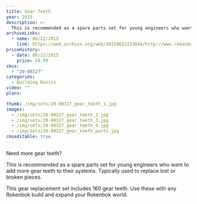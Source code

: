 ```yaml
---
title: Gear Teeth
year: 2015
description: >-
  This is recommended as a spare parts set for young engineers who want to add more gear teeth to their systems. Typically used to replace lost or broken pieces.
archiveLinks:
  - name: 06/22/2015
    link: https://web.archive.org/web/20150622233844/http://www.rokenbok.com/shop/construction/gear-teeth-explore-mechanical-devices
priceHistory:
  - date: 06/22/2015
    price: 24.99
skus:
  - "20-00327"
categories: 
  - Building Basics
video: ""
plans:

thumb: /img/sets/20-00327_gear_teeth_1.jpg
images:
  - /img/sets/20-00327_gear_teeth_2.jpg
  - /img/sets/20-00327_gear_teeth_3.jpg
  - /img/sets/20-00327_gear_teeth_4.jpg
  - /img/sets/20-00327_gear_teeth_parts.jpg
cmseditable: true
---
```

Need more gear teeth?

This is recommended as a spare parts set for young engineers who want to add more gear teeth to their systems. Typically used to replace lost or broken pieces.

This gear replacement set includes 160 gear teeth. Use these with any Rokenbok build and expand your Rokenbok world.
